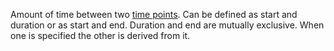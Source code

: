 Amount of time between two [time points](Temporal.html). 
Can be defined as start and duration or as start and end. 
Duration and end are mutually exclusive. 
When one is specified the other is derived from it.